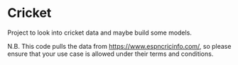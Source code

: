 # Cricket

Project to look into cricket data and maybe build some models.

N.B. This code pulls the data from https://www.espncricinfo.com/, so please ensure that your use case is allowed under their terms and conditions.
